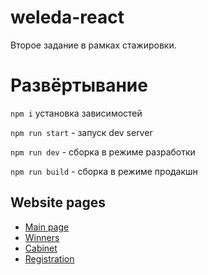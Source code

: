 # weleda-react

Второе задание в рамках стажировки.

# Развёртывание

`npm i` установка зависимостей

`npm run start` - запуск dev server

`npm run dev` - сборка в режиме разработки

`npm run build` - сборка в режиме продакшн

## Website pages
+ [Main page](https://ftigran.github.io/weleda-react/#/)
+ [Winners](https://ftigran.github.io/weleda-react/#/Winners)
+ [Cabinet](https://ftigran.github.io/weleda-react/#/cabinet)
+ [Registration](https://ftigran.github.io/weleda-react/#/reg)
